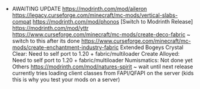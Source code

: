 -   AWAITING UPDATE
    https://modrinth.com/mod/aileron
    https://legacy.curseforge.com/minecraft/mc-mods/vertical-slabs-compat
    https://modrinth.com/mod/phonos [Switch to Modrinth Release]
    https://modrinth.com/mod/yttr
    https://www.curseforge.com/minecraft/mc-mods/create-deco-fabric ~ switch to this after its done
    https://www.curseforge.com/minecraft/mc-mods/create-enchantment-industry-fabric
    Extended Bogeys
    Crystal Clear: Need to self port to 1.20 + fabric/multiloader
    Create Alloyed: Need to self port to 1.20 + fabric/multiloader
    Numismatics: Not done yet
    Others
    https://modrinth.com/mod/natures-spirit ~ wait until next release currently tries loading client classes from FAPI/QFAPI on the server (kids this is why you test your mods on a server)
